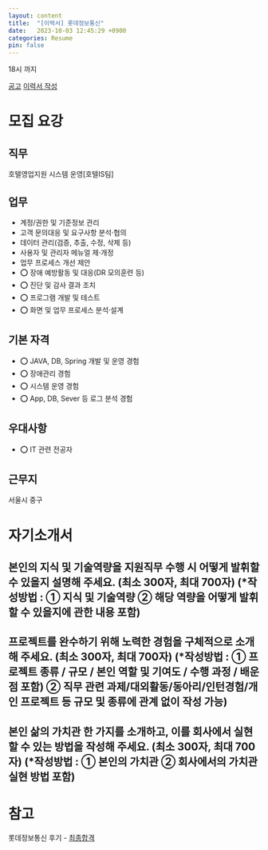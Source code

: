 ```yaml
---
layout: content
title:  "[이력서] 롯데정보통신"
date:   2023-10-03 12:45:29 +0900
categories: Resume
pin: false
---
```



18시 까지

[공고](https://recruit.lotte.co.kr/apply/announcement/detail/21115485?compcd=?id=bookmark1000)
[이력서 작성](https://recruit.lotte.co.kr/apply/write/21111882)


# 모집 요강
## 직무
호텔영업지원 시스템 운영[호텔IS팀]

## 업무
- 계정/권한 및 기준정보 관리
- 고객 문의대응 및 요구사항 분석·협의
- 데이터 관리(검증, 추출, 수정, 삭제 등)
- 사용자 및 관리자 메뉴얼 제·개정
- 업무 프로세스 개선 제안
- ⭕️ 장애 예방활동 및 대응(DR 모의훈련 등) 
- ⭕️ 진단 및 감사 결과 조치 
- ⭕️ 프로그램 개발 및 테스트
- ⭕️ 화면 및 업무 프로세스 분석·설계

## 기본 자격
- ⭕️ JAVA, DB, Spring 개발 및 운영 경험
- ⭕️ 장애관리 경험
- ⭕️ 시스템 운영 경험
- ⭕️ App, DB, Sever 등 로그 분석 경험


## 우대사항
- ⭕️ IT 관련 전공자

## 근무지
서울시 중구


# 자기소개서
## 본인의 지식 및 기술역량을 지원직무 수행 시 어떻게 발휘할 수 있을지 설명해 주세요. (최소 300자, 최대 700자) (*작성방법 : ① 지식 및 기술역량 ② 해당 역량을 어떻게 발휘할 수 있을지에 관한 내용 포함)



## 프로젝트를 완수하기 위해 노력한 경험을 구체적으로 소개해 주세요. (최소 300자, 최대 700자) (*작성방법 : ① 프로젝트 종류 / 규모 / 본인 역할 및 기여도 / 수행 과정 / 배운 점 포함) ② 직무 관련 과제/대외활동/동아리/인턴경험/개인 프로젝트 등 규모 및 종류에 관계 없이 작성 가능)




## 본인 삶의 가치관 한 가지를 소개하고, 이를 회사에서 실현할 수 있는 방법을 작성해 주세요. (최소 300자, 최대 700자) (*작성방법 : ① 본인의 가치관 ② 회사에서의 가치관 실현 방법 포함)

# 참고
롯데정보통신 후기
    - [최종합격](https://yuna0125.tistory.com/235)